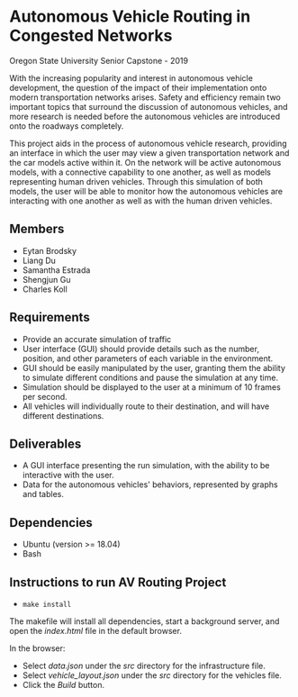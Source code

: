 # Autonomous Vehicle Routing in Congested Networks
Oregon State University Senior Capstone - 2019

With the increasing popularity and interest in autonomous vehicle development, the question of the impact of their implementation onto modern transportation networks arises. Safety and efficiency remain two important topics that surround the discussion of autonomous vehicles, and more research is needed before the autonomous vehicles are introduced onto the roadways completely.

This project aids in the process of autonomous vehicle research, providing an interface in which the user may view a given transportation network and the car models active within it. On the network will be active autonomous models, with a connective capability to one another, as well as models representing human driven vehicles. Through this simulation of both models, the user will be able to monitor how the autonomous vehicles are interacting with one another as well as with the human driven vehicles.

## Members
* Eytan Brodsky
* Liang Du
* Samantha Estrada
* Shengjun Gu
* Charles Koll

## Requirements
* Provide an accurate simulation of traffic
* User interface (GUI) should provide details such as the number, position, and other parameters of each variable
in the environment.
* GUI should be easily manipulated by the user, granting them the ability to simulate different conditions and pause the simulation at any time.
* Simulation should be displayed to the user at a minimum of 10 frames per second.
* All vehicles will individually route to their destination, and will have different destinations.

## Deliverables
* A GUI interface presenting the run simulation, with the ability to be interactive with the user.
* Data for the autonomous vehicles' behaviors, represented by graphs and tables.

## Dependencies
* Ubuntu (version >= 18.04)
* Bash

## Instructions to run AV Routing Project
* `make install`

The makefile will install all dependencies, start a background server, and open the _index.html_ file in the default browser.

In the browser:

* Select _data.json_ under the _src_ directory for the infrastructure file.
* Select _vehicle\_layout.json_ under the _src_ directory for the vehicles file.
* Click the _Build_ button.
